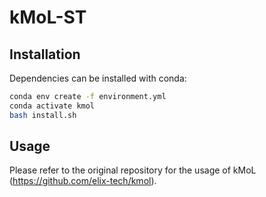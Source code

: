 # kMoL-ST

## Installation

Dependencies can be installed with conda:
```bash
conda env create -f environment.yml
conda activate kmol
bash install.sh
```

## Usage

Please refer to the original repository for the usage of kMoL (https://github.com/elix-tech/kmol). 
